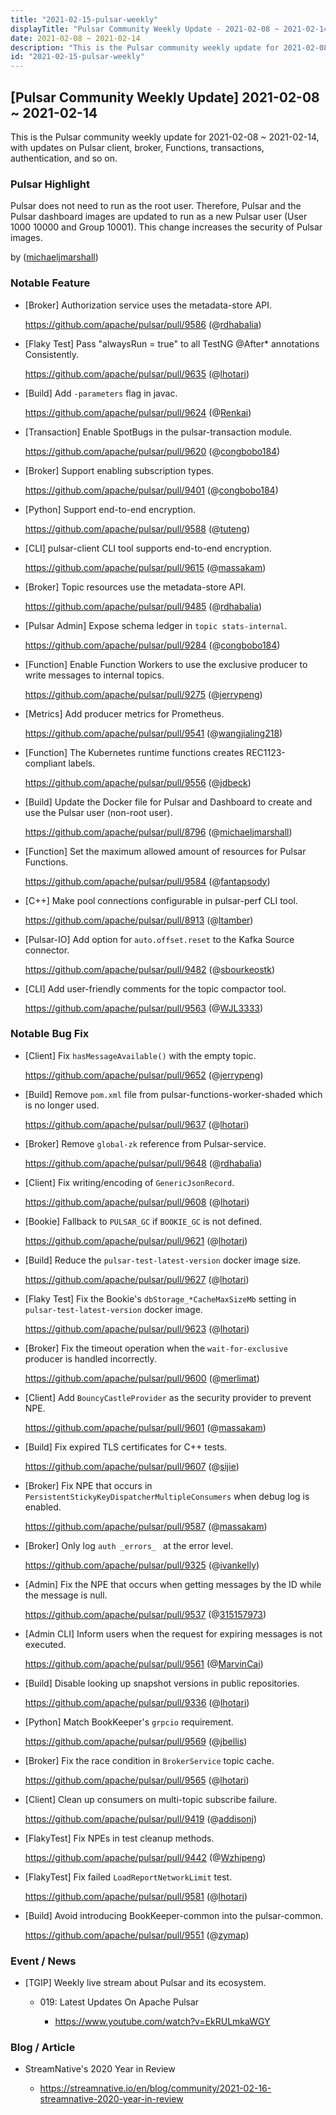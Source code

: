 ```yaml
---
title: "2021-02-15-pulsar-weekly"
displayTitle: "Pulsar Community Weekly Update - 2021-02-08 ~ 2021-02-14"
date: 2021-02-08 ~ 2021-02-14
description: "This is the Pulsar community weekly update for 2021-02-08 ~ 2021-02-14, with updates on Pulsar client, broker, Functions, transactions, authentication, and so on."
id: "2021-02-15-pulsar-weekly"
---
```


## [Pulsar Community Weekly Update] 2021-02-08 ~ 2021-02-14

This is the Pulsar community weekly update for 2021-02-08 ~ 2021-02-14, with updates on Pulsar client, broker, Functions, transactions, authentication, and so on.

### Pulsar Highlight

Pulsar does not need to run as the root user. Therefore, Pulsar and the Pulsar dashboard images are updated to run as a new Pulsar user (User 1000 10000 and Group 10001). This change increases the security of Pulsar images.

by ([michaeljmarshall](https://github.com/michaeljmarshall))

### Notable Feature

- [Broker] Authorization service uses the metadata-store API.

    https://github.com/apache/pulsar/pull/9586 (@[rdhabalia](https://github.com/rdhabalia))

- [Flaky Test] Pass "alwaysRun = true" to all TestNG @After* annotations Consistently.

    https://github.com/apache/pulsar/pull/9635 (@[lhotari](https://github.com/lhotari))

- [Build] Add `-parameters` flag in javac.

    https://github.com/apache/pulsar/pull/9624 (@[Renkai](https://github.com/Renkai))

- [Transaction] Enable SpotBugs in the pulsar-transaction module.

    https://github.com/apache/pulsar/pull/9620 (@[congbobo184](https://github.com/congbobo184))

- [Broker] Support enabling subscription types.

    https://github.com/apache/pulsar/pull/9401 (@[congbobo184](https://github.com/congbobo184))

- [Python] Support end-to-end encryption.

    https://github.com/apache/pulsar/pull/9588 (@[tuteng](https://github.com/tuteng))

- [CLI] pulsar-client CLI tool supports end-to-end encryption.

    https://github.com/apache/pulsar/pull/9615 (@[massakam](https://github.com/massakam))

- [Broker] Topic resources use the metadata-store API.

    https://github.com/apache/pulsar/pull/9485 (@[rdhabalia](https://github.com/rdhabalia))

- [Pulsar Admin] Expose schema ledger in `topic stats-internal`.

    https://github.com/apache/pulsar/pull/9284 (@[congbobo184](https://github.com/congbobo184))

- [Function] Enable Function Workers to use the exclusive producer to write messages to internal topics.

    https://github.com/apache/pulsar/pull/9275 (@[jerrypeng](https://github.com/jerrypeng))

- [Metrics] Add producer metrics for Prometheus.

    https://github.com/apache/pulsar/pull/9541 (@[wangjialing218](https://github.com/wangjialing218))

- [Function] The Kubernetes runtime functions creates REC1123-compliant labels.

    https://github.com/apache/pulsar/pull/9556 (@[jdbeck](https://github.com/jdbeck))

- [Build] Update the Docker file for Pulsar and Dashboard to create and use the Pulsar user (non-root user).

    https://github.com/apache/pulsar/pull/8796 (@[michaeljmarshall](https://github.com/michaeljmarshall))

- [Function] Set the maximum allowed amount of resources for Pulsar Functions.

    https://github.com/apache/pulsar/pull/9584 (@[fantapsody](https://github.com/fantapsody))

- [C++] Make pool connections configurable in pulsar-perf CLI tool.

    https://github.com/apache/pulsar/pull/8913 (@[ltamber](https://github.com/ltamber))

- [Pulsar-IO] Add option for `auto.offset.reset` to the Kafka Source connector.

    https://github.com/apache/pulsar/pull/9482 (@[sbourkeostk](https://github.com/sbourkeostk))

- [CLI] Add user-friendly comments for the topic compactor tool.

    https://github.com/apache/pulsar/pull/9563 (@[WJL3333](https://github.com/WJL3333))

### Notable Bug Fix

- [Client] Fix `hasMessageAvailable()` with the empty topic.

    https://github.com/apache/pulsar/pull/9652 (@[jerrypeng](https://github.com/jerrypeng))

- [Build] Remove `pom.xml` file from pulsar-functions-worker-shaded which is no longer used.

    https://github.com/apache/pulsar/pull/9637 (@[lhotari](https://github.com/lhotari))

- [Broker] Remove `global-zk` reference from Pulsar-service.

    https://github.com/apache/pulsar/pull/9648 (@[rdhabalia](https://github.com/rdhabalia))

- [Client] Fix writing/encoding of `GenericJsonRecord`.

    https://github.com/apache/pulsar/pull/9608 (@[lhotari](https://github.com/lhotari))

- [Bookie] Fallback to `PULSAR_GC` if `BOOKIE_GC` is not defined.

    https://github.com/apache/pulsar/pull/9621 (@[lhotari](https://github.com/lhotari))

- [Build] Reduce the `pulsar-test-latest-version` docker image size.

    https://github.com/apache/pulsar/pull/9627 (@[lhotari](https://github.com/lhotari))

- [Flaky Test] Fix the Bookie's `dbStorage_*CacheMaxSizeMb` setting in `pulsar-test-latest-version` docker image.

    https://github.com/apache/pulsar/pull/9623 (@[lhotari](https://github.com/lhotari))

- [Broker] Fix the timeout operation when the `wait-for-exclusive` producer is handled incorrectly.

    https://github.com/apache/pulsar/pull/9600 (@[merlimat](https://github.com/merlimat))

- [Client] Add `BouncyCastleProvider` as the security provider to prevent NPE.

    https://github.com/apache/pulsar/pull/9601 (@[massakam](https://github.com/massakam))

- [Build] Fix expired TLS certificates for C++ tests.

    https://github.com/apache/pulsar/pull/9607 (@[sijie](https://github.com/sijie))

- [Broker] Fix NPE that occurs in `PersistentStickyKeyDispatcherMultipleConsumers` when debug log is enabled.

    https://github.com/apache/pulsar/pull/9587 (@[massakam](https://github.com/massakam))

- [Broker] Only log `auth _errors_ ` at the error level.

    https://github.com/apache/pulsar/pull/9325 (@[ivankelly](https://github.com/ivankelly))

- [Admin] Fix the NPE that occurs when getting messages by the ID while the message is null.

    https://github.com/apache/pulsar/pull/9537 (@[315157973](https://github.com/315157973))

- [Admin CLI] Inform users when the request for expiring messages is not executed.

    https://github.com/apache/pulsar/pull/9561 (@[MarvinCai](https://github.com/MarvinCai))

- [Build] Disable looking up snapshot versions in public repositories.

    https://github.com/apache/pulsar/pull/9336 (@[lhotari](https://github.com/lhotari))

- [Python] Match BookKeeper's `grpcio` requirement.

    https://github.com/apache/pulsar/pull/9569 (@[jbellis](https://github.com/jbellis))

- [Broker] Fix the race condition in `BrokerService` topic cache.

    https://github.com/apache/pulsar/pull/9565 (@[lhotari](https://github.com/lhotari))

- [Client] Clean up consumers on multi-topic subscribe failure.

    https://github.com/apache/pulsar/pull/9419 (@[addisonj](https://github.com/addisonj))

- [FlakyTest] Fix NPEs in test cleanup methods.

    https://github.com/apache/pulsar/pull/9442 (@[Wzhipeng](https://github.com/Wzhipeng))

- [FlakyTest] Fix failed `LoadReportNetworkLimit` test.

    https://github.com/apache/pulsar/pull/9581 (@[lhotari](https://github.com/lhotari))

- [Build] Avoid introducing BookKeeper-common into the pulsar-common.

    https://github.com/apache/pulsar/pull/9551 (@[zymap](https://github.com/zymap))

### Event / News

- [TGIP] Weekly live stream about Pulsar and its ecosystem.

    - 019: Latest Updates On Apache Pulsar
  
        - https://www.youtube.com/watch?v=EkRULmkaWGY

### Blog / Article

- StreamNative's 2020 Year in Review

    - https://streamnative.io/en/blog/community/2021-02-16-streamnative-2020-year-in-review
